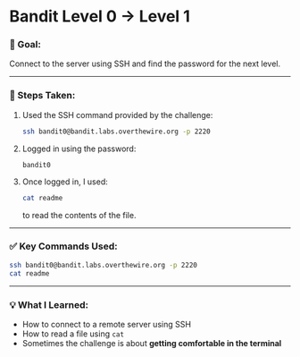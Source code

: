# Bandit Level 0 → Level 1

### 🔐 Goal:
Connect to the server using SSH and find the password for the next level.

---

### 🧪 Steps Taken:

1. Used the SSH command provided by the challenge:
   ```bash
   ssh bandit0@bandit.labs.overthewire.org -p 2220
   ```

2. Logged in using the password:
   ```
   bandit0
   ```

3. Once logged in, I used:
   ```bash
   cat readme
   ```
   to read the contents of the file.

---

### ✅ Key Commands Used:

```bash
ssh bandit0@bandit.labs.overthewire.org -p 2220
cat readme
```

---

### 💡 What I Learned:

- How to connect to a remote server using SSH
- How to read a file using `cat`
- Sometimes the challenge is about **getting comfortable in the terminal**
